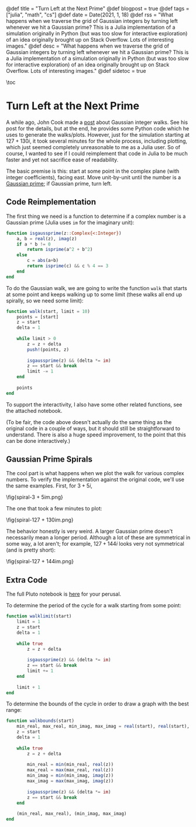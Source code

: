 @def title = "Turn Left at the Next Prime"
@def blogpost = true
@def tags = ["julia", "math", "cs"]
@def date = Date(2021, 1, 18)
@def rss = "What happens when we traverse the grid of Gaussian integers by turning left whenever we hit a Gaussian prime? This is a Julia implementation of a simulation originally in Python (but was too slow for interactive exploration) of an idea originally brought up on Stack Overflow. Lots of interesting images."
@def desc = "What happens when we traverse the grid of Gaussian integers by turning left whenever we hit a Gaussian prime? This is a Julia implementation of a simulation originally in Python (but was too slow for interactive exploration) of an idea originally brought up on Stack Overflow. Lots of interesting images."
@def sidetoc = true

\toc

# Turn Left at the Next Prime
A while ago, John Cook made a 
[post](https://www.johndcook.com/blog/2020/09/24/gaussian_integer_walk/)
about Gaussian integer walks. See his post for the details, but at the end, he provides 
some Python code which he uses to generate the walks/plots. However, just for the 
simulation starting at $127 + 130i$, it took several minutes for the whole process, 
including plotting, which just seemed completely unreasonable to me as a Julia user. So 
of course, I wanted to see if I could reimplement that code in Julia to be much faster 
and yet not sacrifice ease of readability.

The basic premise is this: start at some point in the complex plane (with integer 
coefficients), facing east. Move unit-by-unit until the number is a 
[Gaussian prime](https://en.wikipedia.org/wiki/Gaussian_integer#:~:text=A%20Gaussian%20integer%20a%20%2B%20bi%20is%20a%20Gaussian%20prime%20if,the%20form%204n%20%2B%203);
if Gaussian prime, turn left.

## Code Reimplementation

The first thing we need is a function to determine if a complex number is a 
Gaussian prime (Julia uses `im` for the imaginary unit):
```julia
function isgaussprime(z::Complex{<:Integer})
    a, b = real(z), imag(z)
    if a * b != 0
        return isprime(a^2 + b^2)
    else
        c = abs(a+b)
        return isprime(c) && c % 4 == 3
	end
end
```

To do the Gaussian walk, we are going to write the function `walk` that starts at some 
point and keeps walking up to some limit (these walks all end up spirally, so we need 
some limit):
```julia
function walk(start, limit = 10)
	points = [start]
	z = start
	delta = 1
	
	while limit > 0
		z = z + delta
		push!(points, z)
		
		isgaussprime(z) && (delta *= im)
		z == start && break
		limit -= 1
	end
	
	points
end
```

To support the interactivity, I also have some other related functions, see the attached 
notebook.

(To be fair, the code above doesn't actually do the same thing as the original code in a 
couple of ways, but it should still be straightforward to understand. There is also a huge 
speed improvement, to the point that this can be done interactively.)

## Gaussian Prime Spirals
The cool part is what happens when we plot the walk for various complex numbers. To 
verify the implementation against the original code, we'll use the same examples. First, 
for $3 + 5i$,

\fig{spiral-3 + 5im.png}

The one that took a few minutes to plot:

\fig{spiral-127 + 130im.png}

The behavior honestly is very weird. A larger Gaussian prime doesn't necessarily mean a 
longer period. Although a lot of these are symmetrical in some way, a lot aren't; for 
example, $127+144i$ looks very not symmetrical (and is pretty short):

\fig{spiral-127 + 144im.png}

## Extra Code
The full Pluto notebook is 
[here](https://github.com/tmthyln/notebooks/tree/master/LeftAtTheNextPrime)
for your perusal.

To determine the period of the cycle for a walk starting from some point:
```julia
function walklimit(start)
	limit = 1
	z = start
	delta = 1
	
	while true
		z = z + delta
		
		isgaussprime(z) && (delta *= im)
		z == start && break
		limit += 1
	end
	
	limit + 1
end
```

To determine the bounds of the cycle in order to draw a graph with the best range:
```julia
function walkbounds(start)
	min_real, max_real, min_imag, max_imag = real(start), real(start), imag(start), imag(start)
	z = start
	delta = 1
	
	while true
		z = z + delta
		
		min_real = min(min_real, real(z))
		max_real = max(max_real, real(z))
		min_imag = min(min_imag, imag(z))
		max_imag = max(max_imag, imag(z))
		
		isgaussprime(z) && (delta *= im)
		z == start && break
	end
	
	(min_real, max_real), (min_imag, max_imag)
end
```